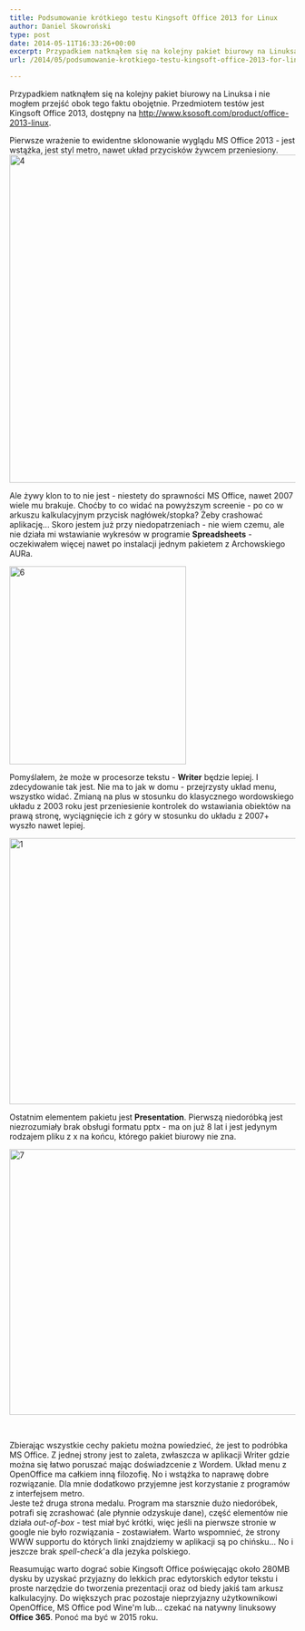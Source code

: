 ```yaml
---
title: Podsumowanie krótkiego testu Kingsoft Office 2013 for Linux
author: Daniel Skowroński
type: post
date: 2014-05-11T16:33:26+00:00
excerpt: Przypadkiem natknąłem się na kolejny pakiet biurowy na Linuksa i nie mogłem przejść obok tego faktu obojętnie. Przedmiotem testów jest Kingsoft Office 2013, dostępny na http://www.ksosoft.com/product/office-2013-linux.
url: /2014/05/podsumowanie-krotkiego-testu-kingsoft-office-2013-for-linux/

---
```

Przypadkiem natknąłem się na kolejny pakiet biurowy na Linuksa i nie mogłem przejść obok tego faktu obojętnie. Przedmiotem testów jest Kingsoft Office 2013, dostępny na <http://www.ksosoft.com/product/office-2013-linux>.

Pierwsze wrażenie to ewidentne sklonowanie wyglądu MS Office 2013 - jest wstążka, jest styl metro, nawet układ przycisków żywcem przeniesiony.  
[<img decoding="async" loading="lazy" class="alignnone size-full wp-image-441" src="http://blog.dsinf.net/wp-content/uploads/2014/05/4.png" alt="4" width="753" height="578" srcset="https://blog.dsinf.net/wp-content/uploads/2014/05/4.png 753w, https://blog.dsinf.net/wp-content/uploads/2014/05/4-300x230.png 300w, https://blog.dsinf.net/wp-content/uploads/2014/05/4-660x506.png 660w" sizes="(max-width: 753px) 100vw, 753px" />][1]

Ale żywy klon to to nie jest - niestety do sprawności MS Office, nawet 2007 wiele mu brakuje. Choćby to co widać na powyższym screenie - po co w arkuszu kalkulacyjnym przycisk nagłówek/stopka? Żeby crashować aplikację... Skoro jestem już przy niedopatrzeniach - nie wiem czemu, ale nie działa mi wstawianie wykresów w programie **Spreadsheets** - oczekiwałem więcej nawet po instalacji jednym pakietem z Archowskiego AURa.

[<img decoding="async" loading="lazy" class="alignnone size-full wp-image-442" src="http://blog.dsinf.net/wp-content/uploads/2014/05/6.png" alt="6" width="311" height="349" srcset="https://blog.dsinf.net/wp-content/uploads/2014/05/6.png 311w, https://blog.dsinf.net/wp-content/uploads/2014/05/6-267x300.png 267w" sizes="(max-width: 311px) 100vw, 311px" />][2]

Pomyślałem, że może w procesorze tekstu - **Writer** będzie lepiej. I zdecydowanie tak jest. Nie ma to jak w domu - przejrzysty układ menu, wszystko widać. Zmianą na plus w stosunku do klasycznego wordowskiego układu z 2003 roku jest przeniesienie kontrolek do wstawiania obiektów na prawą stronę, wyciągnięcie ich z góry w stosunku do układu z 2007+ wyszło nawet lepiej.

[<img decoding="async" loading="lazy" class="alignnone  wp-image-443" src="http://blog.dsinf.net/wp-content/uploads/2014/05/1-1024x561.png" alt="1" width="857" height="469" srcset="https://blog.dsinf.net/wp-content/uploads/2014/05/1-1024x561.png 1024w, https://blog.dsinf.net/wp-content/uploads/2014/05/1-300x164.png 300w, https://blog.dsinf.net/wp-content/uploads/2014/05/1-660x361.png 660w, https://blog.dsinf.net/wp-content/uploads/2014/05/1-900x493.png 900w, https://blog.dsinf.net/wp-content/uploads/2014/05/1.png 1920w" sizes="(max-width: 857px) 100vw, 857px" />][3]

Ostatnim elementem pakietu jest **Presentation**. Pierwszą niedoróbką jest niezrozumiały brak obsługi formatu pptx - ma on już 8 lat i jest jedynym rodzajem pliku z x na końcu, którego pakiet biurowy nie zna.

[<img decoding="async" loading="lazy" class="alignnone  wp-image-444" src="http://blog.dsinf.net/wp-content/uploads/2014/05/7-1024x561.png" alt="7" width="855" height="468" srcset="https://blog.dsinf.net/wp-content/uploads/2014/05/7-1024x561.png 1024w, https://blog.dsinf.net/wp-content/uploads/2014/05/7-300x164.png 300w, https://blog.dsinf.net/wp-content/uploads/2014/05/7-660x361.png 660w, https://blog.dsinf.net/wp-content/uploads/2014/05/7-900x493.png 900w, https://blog.dsinf.net/wp-content/uploads/2014/05/7.png 1920w" sizes="(max-width: 855px) 100vw, 855px" />][4]

&nbsp;

Zbierając wszystkie cechy pakietu można powiedzieć, że jest to podróbka MS Office. Z jednej strony jest to zaleta, zwłaszcza w aplikacji Writer gdzie można się łatwo poruszać mając doświadzcenie z Wordem. Układ menu z OpenOffice ma całkiem inną filozofię. No i wstążka to naprawę dobre rozwiązanie. Dla mnie dodatkowo przyjemne jest korzystanie z programów z interfejsem metro.  
Jeste teź druga strona medalu. Program ma starsznie dużo niedoróbek, potrafi się zcrashować (ale płynnie odzyskuje dane), część elementów nie działa _out-of-box_ - test miał być krótki, więc jeśli na pierwsze stronie w google nie było rozwiązania - zostawiałem. Warto wspomnieć, że strony WWW supportu do których linki znajdziemy w aplikacji są po chińsku... No i jeszcze brak _spell-check_'a dla jezyka polskiego.

Reasumując warto dograć sobie Kingsoft Office poświęcając około 280MB dysku by uzyskać przyjazny do lekkich prac edytorskich edytor tekstu i proste narzędzie do tworzenia prezentacji oraz od biedy jakiś tam arkusz kalkulacyjny. Do większych prac pozostaje nieprzyjazny użytkownikowi OpenOffice, MS Office pod Wine'm lub... czekać na natywny linuksowy **Office 365**. Ponoć ma być w 2015 roku.

 [1]: http://blog.dsinf.net/wp-content/uploads/2014/05/4.png
 [2]: http://blog.dsinf.net/wp-content/uploads/2014/05/6.png
 [3]: http://blog.dsinf.net/wp-content/uploads/2014/05/1.png
 [4]: http://blog.dsinf.net/wp-content/uploads/2014/05/7.png